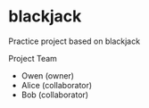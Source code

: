 # blackjack
Practice project based on blackjack

Project Team
* Owen (owner)
* Alice (collaborator)
* Bob (collaborator)